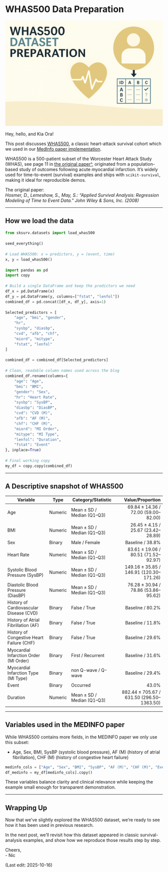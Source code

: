 # WHAS500 Data Preparation

<img src="Supporting_Images/WFig08_Whas500Introduction.png" width="600"/>

Hey, hello, and Kia Ora!

This post discusses [WHAS500](https://scikit-survival.readthedocs.io/en/stable/api/generated/sksurv.datasets.load_whas500.html), a classic heart-attack survival cohort which we used in our [MedInfo paper implementation](https://github.com/NicKuo-ResearchStuff/Masked_Clinical_Modelling/blob/main/Blogs/Blogs0a1_HandsOn(MedInfoPaper)/2025-10-15_(2025_03_12)_MCM_WHAS500(Small)_MedInfo2025.ipynb).

WHAS500 is a 500-patient subset of the Worcester Heart Attack Study (WHAS), see page 11 in [the original paper^](https://download.e-bookshelf.de/download/0000/5709/18/L-G-0000570918-0002357449.pdf), originated from a population-based study of outcomes following acute myocardial infarction. It’s widely used for time-to-event (survival) examples and ships with `scikit-survival`, making it ideal for reproducible demos.

The original paper:</br>
*Hosmer, D., Lemeshow, S., May, S.: “Applied Survival Analysis: Regression Modeling of Time to Event Data.” John Wiley & Sons, Inc. (2008)*

---

## How we load the data

```python
from sksurv.datasets import load_whas500

seed_everything()

# Load WHAS500: x = predictors, y = (event, time)
x, y = load_whas500()

import pandas as pd
import copy

# Build a single DataFrame and keep the predictors we need
df_x = pd.DataFrame(x)
df_y = pd.DataFrame(y, columns=["fstat", "lenfol"])
combined_df = pd.concat([df_x, df_y], axis=1)

Selected_predictors = [
    "age", "bmi", "gender",
    "hr",
    "sysbp", "diasbp",
    "cvd", "afb", "chf",
    "miord", "mitype",
    "fstat", "lenfol"
]

combined_df = combined_df[Selected_predictors]

# Clean, readable column names used across the blog
combined_df.rename(columns={
    "age": "Age",
    "bmi": "BMI",
    "gender": "Sex",
    "hr": "Heart Rate",
    "sysbp": "SysBP",
    "diasbp": "DiasBP",
    "cvd": "CVD (M)",
    "afb": "AF (M)",
    "chf": "CHF (M)",
    "miord": "MI Order",
    "mitype": "MI Type",
    "lenfol": "Duration",
    "fstat": "Event"
}, inplace=True)

# Final working copy
my_df = copy.copy(combined_df)
```

---

## A Descriptive snapshot of WHAS500

| Variable                                      | Type    | Category/Statistic         |                          Value/Proportion |
| --------------------------------------------- | ------- | -------------------------- | ----------------------------------------: |
| Age                                       | Numeric | Mean ± SD / Median (Q1–Q3) |       69.84 ± 14.36 / 72.00 (59.00–82.00) |
| BMI                                       | Numeric | Mean ± SD / Median (Q1–Q3) |        26.45 ± 4.15 / 25.67 (23.42–28.89) |
| Sex                                       | Binary  | Male / Female              |                          Baseline / 38.8% |
| Heart Rate                                | Numeric | Mean ± SD / Median (Q1–Q3) |       83.61 ± 19.06 / 80.51 (71.52–92.97) |
| Systolic Blood Pressure (SysBP)           | Numeric | Mean ± SD / Median (Q1–Q3) |   149.16 ± 35.85 / 146.91 (120.30–171.26) |
| Diastolic Blood Pressure (DiasBP)         | Numeric | Mean ± SD / Median (Q1–Q3) |       76.28 ± 30.94 / 78.86 (53.86–95.62) |
| History of Cardiovascular Disease (CVD)   | Binary  | False / True               |                          Baseline / 80.2% |
| History of Atrial Fibrillation (AF)       | Binary  | False / True               |                          Baseline / 11.8% |
| History of Congestive Heart Failure (CHF) | Binary  | False / True               |                          Baseline / 29.6% |
| Myocardial Infarction Order (MI Order)    | Binary  | First / Recurrent          |                          Baseline / 31.6% |
| Myocardial Infarction Type (MI Type)      | Binary  | non Q-wave / Q-wave        |                          Baseline / 29.4% |
| Event                                     | Binary  | Occurred                   |                                     43.0% |
| Duration                                  | Numeric | Mean ± SD / Median (Q1–Q3) | 882.44 ± 705.67 / 631.50 (296.50–1363.50) |

---
## Variables used in the MEDINFO paper

While WHAS500 contains more fields, in the MEDINFO paper we only use this subset:

* Age, Sex, BMI, SysBP (systolic blood pressure), AF (M) (history of atrial fibrillation), CHF (M) (history of congestive heart failure)

```python
medinfo_cols = ["Age", "Sex", "BMI", "SysBP", "AF (M)", "CHF (M)", "Event", "Duration"]
df_medinfo = my_df[medinfo_cols].copy()
```

These variables balance clarity and clinical relevance while keeping the example small enough for transparent demonstration.

---


## Wrapping Up

Now that we’ve slightly explored the WHAS500 dataset, we’re ready to see how it has been used in previous research.

In the next post, we’ll revisit how this dataset appeared in classic survival-analysis examples, and show how we reproduce those results step by step.

Cheers,</br>
\- Nic

(Last edit: 2025-10-16)
